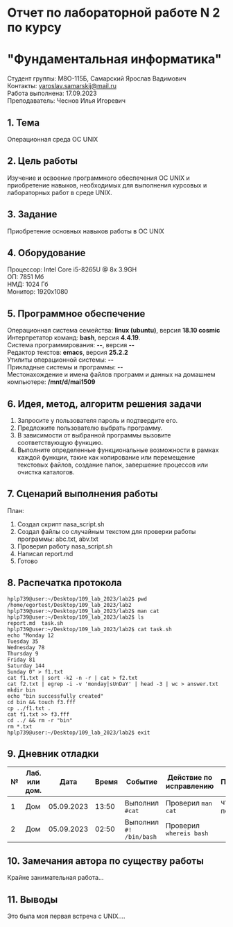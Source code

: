 # Отчет по лабораторной работе N 2 по курсу
# "Фундаментальная информатика"

Студент группы: M8О-115Б, Самарский Ярослав Вадимович\
Контакты: yaroslav.samarskij@mail.ru \
Работа выполнена: 17.09.2023\
Преподаватель: Чеснов Илья Игоревич

## 1. Тема

Операционная среда ОС UNIX

## 2. Цель работы

Изучение и освоение программного обеспечения ОС UNIX и приобретение навыков, необходимых для выполнения курсовых и лабораторных работ в среде UNIX.

## 3. Задание

Приобретение основных навыков работы в ОС UNIX

## 4. Оборудование

Процессор: Intel Core i5-8265U @ 8x 3.9GH\
ОП: 7851 Мб\
НМД: 1024 Гб\
Монитор: 1920x1080

## 5. Программное обеспечение

Операционная система семейства: **linux (ubuntu)**, версия **18.10 cosmic**\
Интерпретатор команд: **bash**, версия **4.4.19**.\
Система программирования: **--**, версия **--**\
Редактор текстов: **emacs**, версия **25.2.2**\
Утилиты операционной системы: **--**\
Прикладные системы и программы: **--**\
Местонахождение и имена файлов программ и данных на домашнем компьютере: **/mnt/d/mai1509**

## 6. Идея, метод, алгоритм решения задачи

1. Запросите у пользователя пароль и подтвердите его.
2. Предложите пользователю выбрать программу.
3. В зависимости от выбранной программы вызовите соответствующую функцию.
4. Выполните определенные функциональные возможности в рамках каждой функции, такие как копирование или перемещение текстовых файлов, создание папок, завершение процессов или очистка каталогов.

## 7. Сценарий выполнения работы

План:
1. Создал скрипт nasa_script.sh
2. Создал файлы со случайным текстом для проверки работы программы: abc.txt, abv.txt
3. Проверил работу nasa_script.sh
4. Написал report.md
5. Готово

## 8. Распечатка протокола

```
hplp739@user:~/Desktop/109_lab_2023/lab2$ pwd
/home/egortest/Desktop/109_lab_2023/lab2
hplp739@user:~/Desktop/109_lab_2023/lab2$ man cat
hplp739@user:~/Desktop/109_lab_2023/lab2$ ls
report.md  task.sh
hplp739@user:~/Desktop/109_lab_2023/lab2$ cat task.sh 
echo "Monday 12
Tuesday 35
Wednesday 78
Thursday 9
Friday 81
Saturday 144
Sunday 0" > f1.txt
cat f1.txt | sort -k2 -n -r | cat > f2.txt
cat f2.txt | egrep -i -v 'monday|sUnDaY' | head -3 | wc > answer.txt
mkdir bin
echo "bin successfully created"
cd bin && touch f3.fff
cp ../f1.txt .
cat f1.txt >> f3.fff
cd ../ && rm -r "bin"
rm *.txt
hplp739@user:~/Desktop/109_lab_2023/lab2$ exit

```

## 9. Дневник отладки

| № | Лаб. или дом. | Дата       | Время     | Событие                  | Действие по исправлению | Примечание  |
|---|---------------|------------|-----------|--------------------------|-------------------------|-------------|
|1  | Дом           | 05.09.2023 | 13:50     | Выполнил `#cat `         | Проверил `man cat`      | что-то починилось            |
|2  | Дом           | 05.09.2023 | 02:50     | Выполнил `#! /bin/bash ` | Проверил `whereis bash` |             |

## 10. Замечания автора по существу работы

Крайне занимательная работа...

## 11. Выводы

Это была моя первая встреча с UNIX....

